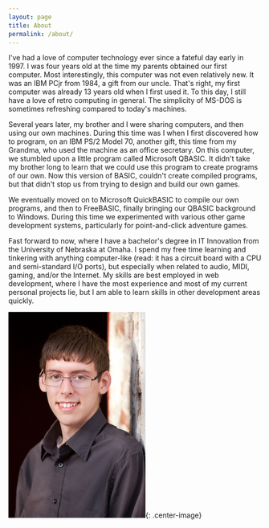 ```yaml
---
layout: page
title: About
permalink: /about/
---
```


I've had a love of computer technology ever since a fateful day early in 1997. I was four years old at the time my parents obtained our first computer. Most interestingly, this computer was not even relatively new. It was an IBM PCjr from 1984, a gift from our uncle. That's right, my first computer was already 13 years old when I first used it. To this day, I still have a love of retro computing in general. The simplicity of MS-DOS is sometimes refreshing compared to today's machines.

Several years later, my brother and I were sharing computers, and then using our own machines. During this time was I when I first discovered how to program, on an IBM PS/2 Model 70, another gift, this time from my Grandma, who used the machine as an office secretary. On this computer, we stumbled upon a little program called Microsoft QBASIC. It didn't take my brother long to learn that we could use this program to create programs of our own. Now this version of BASIC, couldn't create compiled programs, but that didn't stop us from trying to design and build our own games.

We eventually moved on to Microsoft QuickBASIC to compile our own programs, and then to FreeBASIC, finally bringing our QBASIC background to Windows. During this time we experimented with various other game development systems, particularly for point-and-click adventure games.

Fast forward to now, where I have a bachelor's degree in IT Innovation from the University of Nebraska at Omaha. I spend my free time learning and tinkering with anything computer-like (read: it has a circuit board with a CPU and semi-standard I/O ports), but especially when related to audio, MIDI, gaming, and/or the Internet. My skills are best employed in web development, where I have the most experience and most of my current personal projects lie, but I am able to learn skills in other development areas quickly.

![Nicholas Lauber](assets/nlauber.jpg){: .center-image}
